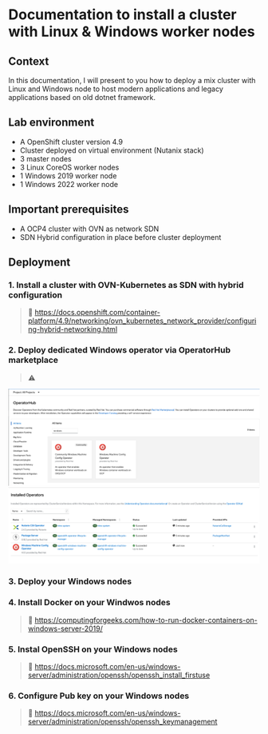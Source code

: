 # Documentation to install a cluster with Linux & Windows worker nodes

## Context

In this documentation, I will present to you how to deploy a mix cluster with Linux and Windows node to host modern applications and legacy applications based on old dotnet framework.

## Lab environment

- A OpenShift cluster version 4.9
- Cluster deployed on virtual environment (Nutanix stack)
- 3 master nodes
- 3 Linux CoreOS worker nodes
- 1 Windows 2019 worker node
- 1 Windows 2022 worker node 

## Important prerequisites 

- A OCP4 cluster with OVN as network SDN
- SDN Hybrid configuration in place before cluster deployment 

## Deployment

### 1. Install a cluster with OVN-Kubernetes as SDN with hybrid configuration  
> :memo: https://docs.openshift.com/container-platform/4.9/networking/ovn_kubernetes_network_provider/configuring-hybrid-networking.html  

### 2. Deploy dedicated Windows operator via OperatorHub marketplace

> :warning: 

![Windows Operator](images/windows_operator.png)
![Windows Operator](images/operator.png)

### 3. Deploy your Windows nodes

### 4. Install Docker on your Windwos nodes  
> :memo: https://computingforgeeks.com/how-to-run-docker-containers-on-windows-server-2019/

### 5. Instal OpenSSH on your Windows nodes  
> :memo: https://docs.microsoft.com/en-us/windows-server/administration/openssh/openssh_install_firstuse

### 6. Configure Pub key on your Windows nodes  
> :memo: https://docs.microsoft.com/en-us/windows-server/administration/openssh/openssh_keymanagement
